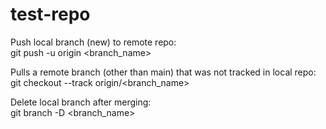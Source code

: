 # test-repo

Push local branch (new) to remote repo: <br>
git push -u origin <branch_name> <br>

Pulls a remote branch (other than main) that was not tracked in local repo: <br>
git checkout --track origin/<branch_name><br>

Delete local branch after merging: <br>
git branch -D <branch_name>